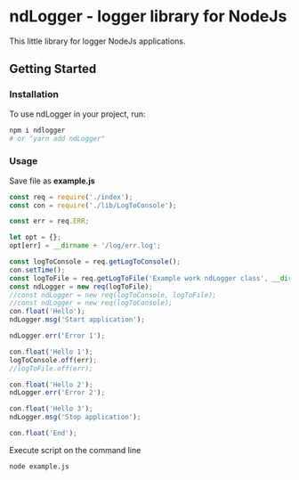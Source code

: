 ndLogger - logger library for NodeJs
====================================

This little library for logger NodeJs applications.

<!-- [START getstarted] -->
## Getting Started

### Installation

To use ndLogger in your project, run:

```bash
npm i ndlogger
# or "yarn add ndLogger"
```

### Usage

Save file as **example.js**

```js
const req = require('./index');
const con = require('./lib/LogToConsole');

const err = req.ERR;

let opt = {};
opt[err] = __dirname + '/log/err.log';

const logToConsole = req.getLogToConsole();
con.setTime();
const logToFile = req.getLogToFile('Example work ndLogger class', __dirname + '/log/example.log', opt);
const ndLogger = new req(logToFile);
//const ndLogger = new req(logToConsole, logToFile);
//const ndLogger = new req(logToConsole);
con.float('Hello');
ndLogger.msg('Start application');

ndLogger.err('Error 1');

con.float('Hello 1');
logToConsole.off(err);
//logToFile.off(err);

con.float('Hello 2');
ndLogger.err('Error 2');

con.float('Hello 3');
ndLogger.msg('Stop application');

con.float('End');
```

Execute script on the command line

```bash
node example.js
```